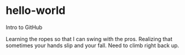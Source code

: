 # hello-world
Intro to GitHub

Learning the ropes so that I can swing with the pros.
Realizing that sometimes your hands slip and your fall. Need to climb right back up.
